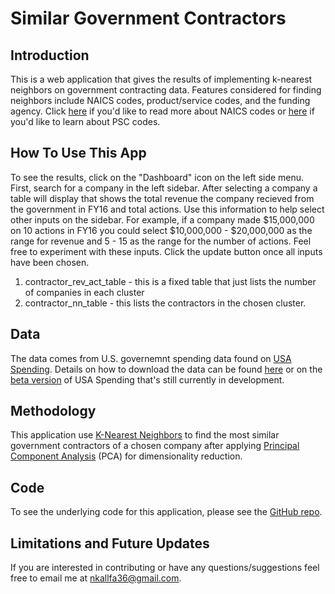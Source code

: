 # Similar Government Contractors

## Introduction
This is a web application that gives the results of implementing k-nearest neighbors on government contracting data. Features considered for finding neighbors include NAICS codes, product/service codes, and the funding agency. Click [here](https://www.census.gov/eos/www/naics/) if you'd like to read more about NAICS codes or [here](https://www.acquisition.gov/PSC_Manual) if you'd like to learn about PSC codes. 

## How To Use This App

To see the results, click on the "Dashboard" icon on the left side menu. First, search for a company in the left sidebar. After selecting a company a table will display that shows the total revenue the company recieved from the government in FY16 and total actions. Use this information to help select other inputs on the sidebar. For example, if a company made \$15,000,000 on 10 actions in FY16 you could select \$10,000,000 - \$20,000,000 as the range for revenue and 5 - 15 as the range for the number of actions. Feel free to experiment with these inputs. Click the update button once all inputs have been chosen. 

<!-- 1. All Contractors - this lists all of the contractors in the full data set by their name and DUNS number. **Use the search feature to see if a contractor is in the full data set and, if so, determine what cluster it is in. Then you can use the drop down input in the side bar menu to see the companies in the cluster.** -->
1. contractor_rev_act_table - this is a fixed table that just lists the number of companies in each cluster
2. contractor_nn_table - this lists the contractors in the chosen cluster. 

## Data
The data comes from U.S. governemnt spending data found on  [USA Spending](https://www.usaspending.gov/Pages/Default.aspx). Details on how to download the data can be found [here](https://www.usaspending.gov/DownloadCenter/Pages/default.aspx) or on the [beta version](https://beta.usaspending.gov) of USA Spending that's still currently in development.

## Methodology
This application use [K-Nearest Neighbors](https://en.wikipedia.org/wiki/K-nearest_neighbors_algorithm) to find the most similar government contractors of a chosen company after applying [Principal Component Analysis](https://en.wikipedia.org/wiki/Principal_component_analysis) (PCA) for dimensionality reduction. 

## Code
To see the underlying code for this application, please see the [GitHub repo](https://github.com/nkk36/Nearest-Neighbors).

## Limitations and Future Updates
If you are interested in contributing or have any questions/suggestions feel free to email me at <nkallfa36@gmail.com>.

